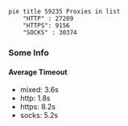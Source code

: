 
```mermaid
pie title 59235 Proxies in list
    "HTTP" : 27209
    "HTTPS": 9156
    "SOCKS" : 30374
```

### Some Info
#### Average Timeout

- mixed: 3.6s
- http: 1.8s
- https: 8.2s
- socks: 5.2s